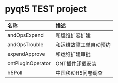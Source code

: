 # pyqt5 TEST project  

| 名称 | 描述 |
|:------|:------|
|andOpsExpend      |     和运维扩容扩建         |
|andOpsTrouble     |     和运维故障工单自动预约   |
|expendApprove     |     和运维扩建审批         |
|ontPluginOperator |     ONT插件卸载安装        |
|h5Poll            |     中国移动H5问卷调查      | 
